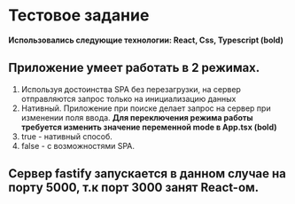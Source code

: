 # Тестовое задание

**Использовались следующие технологии: React, Css, Typescript (bold)**

## Приложение умеет работать в 2 режимах.

1.  Используя достоинства SPA без перезагрузки, на сервер отправляются запрос только на инициализацию данных
2.  Нативный. Приложение при поиске делает запрос на сервер при изменении поля ввода.
    **Для переключения режима работы требуется изменить значение переменной mode в App.tsx (bold)**
3.  true - нативный способ.
4.  false - с возможностями SPA.

## Сервер fastify запускается в данном случае на порту 5000, т.к порт 3000 занят React-ом.
